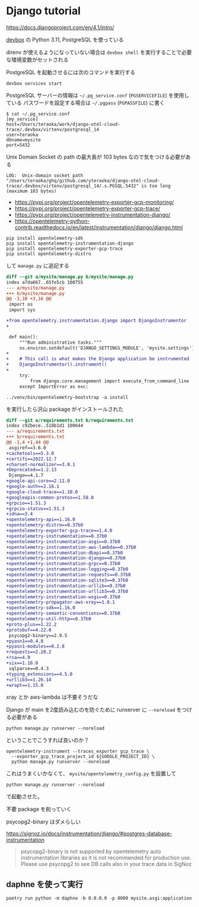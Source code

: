 # Django tutorial

https://docs.djangoproject.com/en/4.1/intro/

[devbox](https://www.jetpack.io/devbox/docs/) の Python 3.11, PostgreSQL を使っている

direnv が使えるようになっていない場合は `devbox shell` を実行することで必要な環境変数がセットされる

PostgreSQL を起動させるには次のコマンドを実行する

```
devbox services start
```

PostgreSQL サーバーの情報は `~/.pg_service.conf` (`PGSERVICEFILE`) を使用している
パスワードを設定する場合は `~/.pgpass` (`PGPASSFILE`) に書く

```
$ cat ~/.pg_service.conf
[my_service]
host=/Users/teraoka/work/django-otel-cloud-trace/.devbox/virtenv/postgresql_14
user=teraoka
dbname=mysite
port=5432
```

Unix Domain Socket の path の最大長が 103 bytes なので気をつける必要がある

```
LOG:  Unix-domain socket path "/Users/teraoka/ghq/github.com/yteraoka/django-otel-cloud-trace/.devbox/virtenv/postgresql_14/.s.PGSQL.5432" is too long (maximum 103 bytes)
```

- https://pypi.org/project/opentelemetry-exporter-gcp-monitoring/
- https://pypi.org/project/opentelemetry-exporter-gcp-trace/
- https://pypi.org/project/opentelemetry-instrumentation-django/
- https://opentelemetry-python-contrib.readthedocs.io/en/latest/instrumentation/django/django.html

```
pip install opentelemetry-sdk
pip install opentelemetry-instrumentation-django
pip install opentelemetry-exporter-gcp-trace
pip install opentelemetry-distro
```

して `manage.py` に追記する

```diff
diff --git a/mysite/manage.py b/mysite/manage.py
index a7da667..65fe5cb 100755
--- a/mysite/manage.py
+++ b/mysite/manage.py
@@ -3,10 +3,16 @@
 import os
 import sys

+from opentelemetry.instrumentation.django import DjangoInstrumentor
+

 def main():
     """Run administrative tasks."""
     os.environ.setdefault('DJANGO_SETTINGS_MODULE', 'mysite.settings')
+
+    # This call is what makes the Django application be instrumented
+    DjangoInstrumentor().instrument()
+
     try:
         from django.core.management import execute_from_command_line
     except ImportError as exc:
```

```
../venv/bin/opentelemetry-bootstrap -a install
```

を実行したら沢山 package がインストールされた

```diff
diff --git a/requirements.txt b/requirements.txt
index c92bece..518b1d1 100644
--- a/requirements.txt
+++ b/requirements.txt
@@ -1,4 +1,44 @@
 asgiref==3.6.0
+cachetools==5.3.0
+certifi==2022.12.7
+charset-normalizer==3.0.1
+Deprecated==1.2.13
 Django==4.1.7
+google-api-core==2.11.0
+google-auth==2.16.1
+google-cloud-trace==1.10.0
+googleapis-common-protos==1.58.0
+grpcio==1.51.3
+grpcio-status==1.51.3
+idna==3.4
+opentelemetry-api==1.16.0
+opentelemetry-distro==0.37b0
+opentelemetry-exporter-gcp-trace==1.4.0
+opentelemetry-instrumentation==0.37b0
+opentelemetry-instrumentation-asgi==0.37b0
+opentelemetry-instrumentation-aws-lambda==0.37b0
+opentelemetry-instrumentation-dbapi==0.37b0
+opentelemetry-instrumentation-django==0.37b0
+opentelemetry-instrumentation-grpc==0.37b0
+opentelemetry-instrumentation-logging==0.37b0
+opentelemetry-instrumentation-requests==0.37b0
+opentelemetry-instrumentation-sqlite3==0.37b0
+opentelemetry-instrumentation-urllib==0.37b0
+opentelemetry-instrumentation-urllib3==0.37b0
+opentelemetry-instrumentation-wsgi==0.37b0
+opentelemetry-propagator-aws-xray==1.0.1
+opentelemetry-sdk==1.16.0
+opentelemetry-semantic-conventions==0.37b0
+opentelemetry-util-http==0.37b0
+proto-plus==1.22.2
+protobuf==4.22.0
 psycopg2-binary==2.9.5
+pyasn1==0.4.8
+pyasn1-modules==0.2.8
+requests==2.28.2
+rsa==4.9
+six==1.16.0
 sqlparse==0.4.3
+typing_extensions==4.5.0
+urllib3==1.26.14
+wrapt==1.15.0
```

xray とか aws-lambda は不要そうだな

Django が main を2度読み込むのを防ぐために runserver に `--noreload` をつける必要がある

```
python manage.py runserver --noreload
```

ということでこうすれば良いのか？

```
opentelemetry-instrument --traces_exporter gcp_trace \
  --exporter_gcp_trace_project_id ${GOOGLE_PROJECT_ID} \
  python manage.py runserver --noreload
```

これはうまくいかなくて、 `mysite/opentelemetry_config.py` を設置して

```
python manage.py runserver --noreload
```

で起動させた。

不要 package を削っていく

psycopg2-binary はダメらしい

https://signoz.io/docs/instrumentation/django/#postgres-database-instrumentation

> psycopg2-binary is not supported by opentelemetry auto instrumentation
> libraries as it is not recommended for production use.
> Please use psycopg2 to see DB calls also in your trace data in SigNoz



## daphne を使って実行

```
poetry run python -m daphne -b 0.0.0.0 -p 8000 mysite.asgi:application
```
